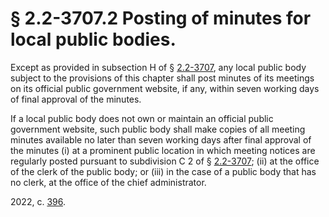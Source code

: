 # § 2.2-3707.2 Posting of minutes for local public bodies.

<p>Except as provided in subsection H of § <a href='/vacode/2.2-3707/'>2.2-3707</a>, any local public body subject to the provisions of this chapter shall post minutes of its meetings on its official public government website, if any, within seven working days of final approval of the minutes.</p><p>If a local public body does not own or maintain an official public government website, such public body shall make copies of all meeting minutes available no later than seven working days after final approval of the minutes (i) at a prominent public location in which meeting notices are regularly posted pursuant to subdivision C 2 of § <a href='/vacode/2.2-3707/'>2.2-3707</a>; (ii) at the office of the clerk of the public body; or (iii) in the case of a public body that has no clerk, at the office of the chief administrator.</p><p>2022, c. <a href='http://lis.virginia.gov/cgi-bin/legp604.exe?221+ful+CHAP0396'>396</a>.</p>